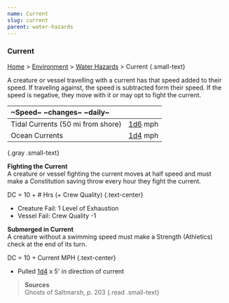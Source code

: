 ```yaml
---
name: Current
slug: current
parent: water-hazards
---
```

### Current
[Home](dm-operations-center) > [Environment](environment) > [Water Hazards](water-hazards) > Current {.small-text}

A creature or vessel travelling with a current has that speed added to their speed. If traveling against, the speed is subtracted form their speed. If the speed is negative, they move with it or may opt to fight the current.

| ~Speed~ ~changes~ ~daily~         |         |
| :-------------------------------- | ------: |
| Tidal Currents (50 mi from shore) | [1d6](/roll/1d6) mph |
| Ocean Currents                    | [1d4](/roll/1d4) mph |
{.gray .small-text}

**Fighting the Current**<br/>
A creature or vessel fighting the current moves at half speed and must make a Constitution saving throw every hour they fight the current.

DC = 10 + # Hrs (+ Crew Quality) {.text-center}

- Creature Fail: 1 Level of Exhaustion
- Vessel Fail: Crew Quality -1

**Submerged in Current**<br/>
A creature without a swimming speed must make a Strength (Athletics) check at the end of its turn.

DC = 10 + Current MPH {.text-center}

- Pulled [1d4](/roll/1d4) x 5' in direction of current

> **Sources** <br/>
> Ghosts of Saltmarsh, p. 203
{.read .small-text}

